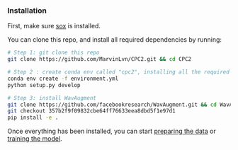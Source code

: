 ### Installation

First, make sure [sox](http://sox.sourceforge.net/) is installed.

You can clone this repo, and install all required dependencies by running:

```bash
# Step 1: git clone this repo
git clone https://github.com/MarvinLvn/CPC2.git && cd CPC2

# Step 2 : create conda env called "cpc2", installing all the required dependencies
conda env create -f environment.yml
python setup.py develop

# Step 3: install WavAugment
git clone https://github.com/facebookresearch/WavAugment.git && cd WavAugment
git checkout 357b2f9f09832cbe64ff76633eea8dbd5f1e97d1
pip install -e .
```

Once everything has been installed, you can start [preparing the data](../docs/data_preparation.md) or [training the model](../docs/training_and_eval.md).

